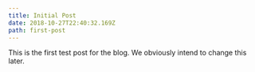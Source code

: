 ```yaml
---
title: Initial Post
date: 2018-10-27T22:40:32.169Z
path: first-post
---
```


This is the first test post for the blog. We obviously intend to change this later.

